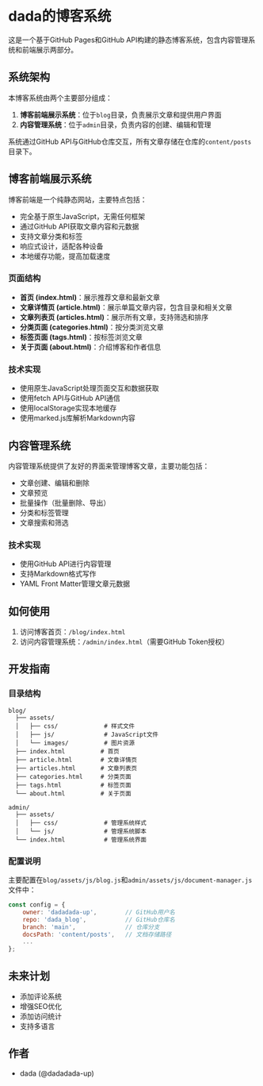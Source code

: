 # dada的博客系统

这是一个基于GitHub Pages和GitHub API构建的静态博客系统，包含内容管理系统和前端展示两部分。

## 系统架构

本博客系统由两个主要部分组成：

1. **博客前端展示系统**：位于`blog`目录，负责展示文章和提供用户界面
2. **内容管理系统**：位于`admin`目录，负责内容的创建、编辑和管理

系统通过GitHub API与GitHub仓库交互，所有文章存储在仓库的`content/posts`目录下。

## 博客前端展示系统

博客前端是一个纯静态网站，主要特点包括：

- 完全基于原生JavaScript，无需任何框架
- 通过GitHub API获取文章内容和元数据
- 支持文章分类和标签
- 响应式设计，适配各种设备
- 本地缓存功能，提高加载速度

### 页面结构

- **首页 (index.html)**：展示推荐文章和最新文章
- **文章详情页 (article.html)**：展示单篇文章内容，包含目录和相关文章
- **文章列表页 (articles.html)**：展示所有文章，支持筛选和排序
- **分类页面 (categories.html)**：按分类浏览文章
- **标签页面 (tags.html)**：按标签浏览文章
- **关于页面 (about.html)**：介绍博客和作者信息

### 技术实现

- 使用原生JavaScript处理页面交互和数据获取
- 使用fetch API与GitHub API通信
- 使用localStorage实现本地缓存
- 使用marked.js库解析Markdown内容

## 内容管理系统

内容管理系统提供了友好的界面来管理博客文章，主要功能包括：

- 文章创建、编辑和删除
- 文章预览
- 批量操作（批量删除、导出）
- 分类和标签管理
- 文章搜索和筛选

### 技术实现

- 使用GitHub API进行内容管理
- 支持Markdown格式写作
- YAML Front Matter管理文章元数据

## 如何使用

1. 访问博客首页：`/blog/index.html`
2. 访问内容管理系统：`/admin/index.html`（需要GitHub Token授权）

## 开发指南

### 目录结构

```
blog/
  ├── assets/
  │   ├── css/             # 样式文件
  │   ├── js/              # JavaScript文件
  │   └── images/          # 图片资源
  ├── index.html          # 首页
  ├── article.html        # 文章详情页
  ├── articles.html       # 文章列表页
  ├── categories.html     # 分类页面
  ├── tags.html           # 标签页面
  └── about.html          # 关于页面

admin/
  ├── assets/
  │   ├── css/             # 管理系统样式
  │   └── js/              # 管理系统脚本
  └── index.html           # 管理系统界面
```

### 配置说明

主要配置在`blog/assets/js/blog.js`和`admin/assets/js/document-manager.js`文件中：

```javascript
const config = {
    owner: 'dadadada-up',        // GitHub用户名
    repo: 'dada_blog',           // GitHub仓库名
    branch: 'main',              // 仓库分支
    docsPath: 'content/posts',   // 文档存储路径
    ...
};
```

## 未来计划

- 添加评论系统
- 增强SEO优化
- 添加访问统计
- 支持多语言

## 作者

- dada (@dadadada-up) 